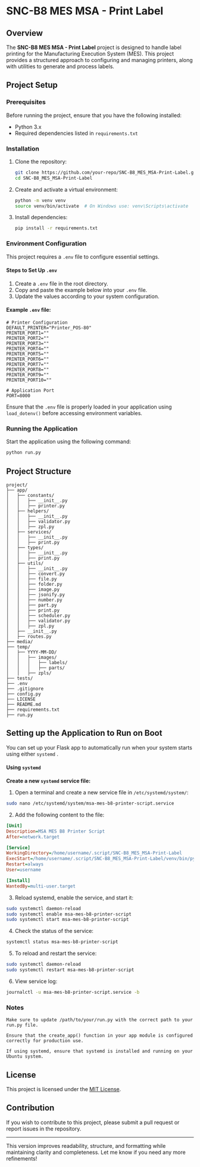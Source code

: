# SNC-B8 MES MSA - Print Label

## Overview

The **SNC-B8 MES MSA - Print Label** project is designed to handle label
printing for the Manufacturing Execution System (MES). This project provides a
structured approach to configuring and managing printers, along with utilities
to generate and process labels.

## Project Setup

### Prerequisites

Before running the project, ensure that you have the following installed:

- Python 3.x
- Required dependencies listed in `requirements.txt`

### Installation

1. Clone the repository:
   ```sh
   git clone https://github.com/your-repo/SNC-B8_MES_MSA-Print-Label.git
   cd SNC-B8_MES_MSA-Print-Label
   ```
2. Create and activate a virtual environment:
   ```sh
   python -m venv venv
   source venv/bin/activate  # On Windows use: venv\Scripts\activate
   ```
3. Install dependencies:
   ```sh
   pip install -r requirements.txt
   ```

### Environment Configuration

This project requires a `.env` file to configure essential settings.

#### Steps to Set Up `.env`

1. Create a `.env` file in the root directory.
2. Copy and paste the example below into your `.env` file.
3. Update the values according to your system configuration.

#### Example `.env` file:

```
# Printer Configuration
DEFAULT_PRINTER="Printer_POS-80"
PRINTER_PORT1=""
PRINTER_PORT2=""
PRINTER_PORT3=""
PRINTER_PORT4=""
PRINTER_PORT5=""
PRINTER_PORT6=""
PRINTER_PORT7=""
PRINTER_PORT8=""
PRINTER_PORT9=""
PRINTER_PORT10=""

# Application Port
PORT=8000
```

Ensure that the `.env` file is properly loaded in your application using
`load_dotenv()` before accessing environment variables.

### Running the Application

Start the application using the following command:

```sh
python run.py
```

## Project Structure

```
project/
├── app/
│   ├── constants/
│   │   ├── __init__.py
│   │   ├── printer.py
│   ├── helpers/
│   │   ├── __init__.py
│   │   ├── validator.py
│   │   ├── zpl.py
│   ├── services/
│   │   ├── __init__.py
│   │   ├── print.py
│   ├── types/
│   │   ├── __init__.py
│   │   ├── print.py
│   ├── utils/
│   │   ├── __init__.py
│   │   ├── convert.py
│   │   ├── file.py
│   │   ├── folder.py
│   │   ├── image.py
│   │   ├── jsonify.py
│   │   ├── number.py
│   │   ├── part.py
│   │   ├── print.py
│   │   ├── scheduler.py
│   │   ├── validator.py
│   │   ├── zpl.py
│   ├── __init__.py
│   ├── routes.py
├── media/
├── temp/
│   ├── YYYY-MM-DD/
│   │   ├── images/
│   │   │   ├── labels/
│   │   │   ├── parts/
│   │   ├── zpls/
├── tests/
├── .env
├── .gitignore
├── config.py
├── LICENSE
├── README.md
├── requirements.txt
├── run.py
```

## Setting up the Application to Run on Boot

You can set up your Flask app to automatically run when your system starts using
either `systemd` .

 <!-- or `cron`. -->

<!-- #### Option 1: Using `systemd` -->

#### Using `systemd`

**Create a new `systemd` service file:**

1.  Open a terminal and create a new service file in `/etc/systemd/system/`:

```bash
sudo nano /etc/systemd/system/msa-mes-b8-printer-script.service
```

2.  Add the following content to the file:

```ini
[Unit]
Description=MSA MES B8 Printer Script
After=network.target

[Service]
WorkingDirectory=/home/username/.script/SNC-B8_MES_MSA-Print-Label
ExecStart=/home/username/.script/SNC-B8_MES_MSA-Print-Label/venv/bin/python run.py
Restart=always
User=username

[Install]
WantedBy=multi-user.target
```

3.  Reload systemd, enable the service, and start it:

```bash
sudo systemctl daemon-reload
sudo systemctl enable msa-mes-b8-printer-script
sudo systemctl start msa-mes-b8-printer-script
```

4.  Check the status of the service:

```bash
systemctl status msa-mes-b8-printer-script
```

5.  To reload and restart the service:

```bash
sudo systemctl daemon-reload
sudo systemctl restart msa-mes-b8-printer-script
```

6.  View service log:

```bash
journalctl -u msa-mes-b8-printer-script.service -b
```

<!-- #### Option 2: Using `cron`

1.  Open the crontab editor

```bash
crontab -e
```

2.  Add the following line to run the app on reboot:

```bash
@reboot /usr/bin/python3 /path/to/your/run.py
```

3.  Save and exit the editor (Ctrl + X, then Y and Enter). -->

### Notes

```
Make sure to update /path/to/your/run.py with the correct path to your run.py file.

Ensure that the create_app() function in your app module is configured correctly for production use.

If using systemd, ensure that systemd is installed and running on your Ubuntu system.
```

## License

This project is licensed under the [MIT License](LICENSE).

## Contribution

If you wish to contribute to this project, please submit a pull request or
report issues in the repository.

---

This version improves readability, structure, and formatting while maintaining
clarity and completeness. Let me know if you need any more refinements!

<!-- ---

sudo apt update sudo apt install python3-dotenv -->
